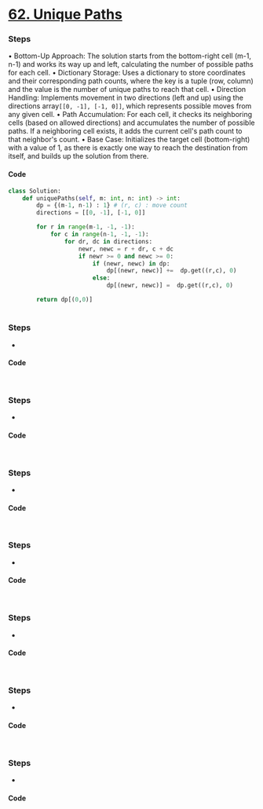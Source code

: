 # [62. Unique Paths](https://leetcode.com/problems/unique-paths/)
### Steps
• Bottom-Up Approach: The solution starts from the bottom-right cell (m-1, n-1) and works its way up and left, calculating the number of possible paths for each cell.
• Dictionary Storage: Uses a dictionary to store coordinates and their corresponding path counts, where the key is a tuple (row, column) and the value is the number of unique paths to reach that cell.
• Direction Handling: Implements movement in two directions (left and up) using the directions array`[[0, -1], [-1, 0]]`, which represents possible moves from any given cell.
• Path Accumulation: For each cell, it checks its neighboring cells (based on allowed directions) and accumulates the number of possible paths. If a neighboring cell exists, it adds the current cell's path count to that neighbor's count.
• Base Case: Initializes the target cell (bottom-right) with a value of 1, as there is exactly one way to reach the destination from itself, and builds up the solution from there.

#### Code
```python
class Solution:
    def uniquePaths(self, m: int, n: int) -> int:
        dp = {(m-1, n-1) : 1} # (r, c) : move count
        directions = [[0, -1], [-1, 0]]

        for r in range(m-1, -1, -1):
            for c in range(n-1, -1, -1):
                for dr, dc in directions:
                    newr, newc = r + dr, c + dc
                    if newr >= 0 and newc >= 0:
                        if (newr, newc) in dp:
                            dp[(newr, newc)] +=  dp.get((r,c), 0)
                        else:
                            dp[(newr, newc)] =  dp.get((r,c), 0)

        return dp[(0,0)]
```

# 
### Steps
* 

#### Code
```python

```

# 
### Steps
* 

#### Code
```python

```

# 
### Steps
* 

#### Code
```python

```

# 
### Steps
* 

#### Code
```python

```

# 
### Steps
* 

#### Code
```python

```

# 
### Steps
* 

#### Code
```python

```

# 
### Steps
* 

#### Code
```python

```

